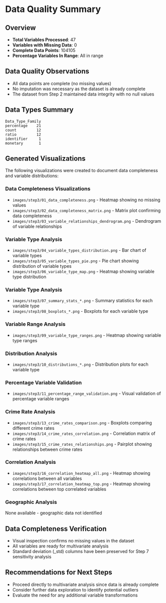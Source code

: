 
# Data Quality Summary

## Overview
- **Total Variables Processed**: 47
- **Variables with Missing Data**: 0
- **Complete Data Points**: 104105
- **Percentage Variables In Range**: All in range

## Data Quality Observations
- All data points are complete (no missing values)
- No imputation was necessary as the dataset is already complete
- The dataset from Step 2 maintained data integrity with no null values

## Data Types Summary
```
Data_Type_Family
percentage    21
count         12
ratio         12
identifier     1
monetary       1
```

## Generated Visualizations
The following visualizations were created to document data completeness and variable distributions:

### Data Completeness Visualizations
- `images/step3/01_data_completeness.png` - Heatmap showing no missing values
- `images/step3/02_data_completeness_matrix.png` - Matrix plot confirming data completeness
- `images/step3/03_variable_relationships_dendrogram.png` - Dendrogram of variable relationships

### Variable Type Analysis
- `images/step3/04_variable_types_distribution.png` - Bar chart of variable types
- `images/step3/05_variable_types_pie.png` - Pie chart showing distribution of variable types
- `images/step3/06_variable_type_map.png` - Heatmap showing variable type distribution

### Variable Type Analysis
- `images/step3/07_summary_stats_*.png` - Summary statistics for each variable type
- `images/step3/08_boxplots_*.png` - Boxplots for each variable type

### Variable Range Analysis
- `images/step3/09_variable_type_ranges.png` - Heatmap showing variable type ranges

### Distribution Analysis
- `images/step3/10_distributions_*.png` - Distribution plots for each variable type

### Percentage Variable Validation
- `images/step3/11_percentage_range_validation.png` - Visual validation of percentage variable ranges

### Crime Rate Analysis
- `images/step3/13_crime_rates_comparison.png` - Boxplots comparing different crime rates
- `images/step3/14_crime_rates_correlation.png` - Correlation matrix of crime rates
- `images/step3/15_crime_rates_relationships.png` - Pairplot showing relationships between crime rates

### Correlation Analysis
- `images/step3/16_correlation_heatmap_all.png` - Heatmap showing correlations between all variables
- `images/step3/17_correlation_heatmap_top.png` - Heatmap showing correlations between top correlated variables

### Geographic Analysis
None available - geographic data not identified

## Data Completeness Verification
- Visual inspection confirms no missing values in the dataset
- All variables are ready for multivariate analysis
- Standard deviation (_std) columns have been preserved for Step 7 sensitivity analysis

## Recommendations for Next Steps
- Proceed directly to multivariate analysis since data is already complete
- Consider further data exploration to identify potential outliers
- Evaluate the need for any additional variable transformations
